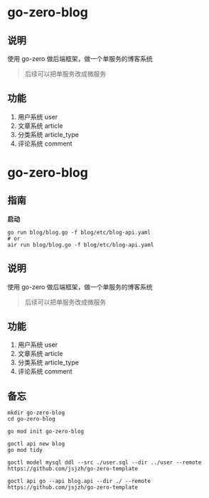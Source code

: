 # go-zero-blog

## 说明

使用 go-zero 做后端框架，做一个单服务的博客系统

> 后续可以把单服务改成微服务

## 功能

1. 用户系统 user
2. 文章系统 article
3. 分类系统 article_type
4. 评论系统 comment

# go-zero-blog

## 指南

**启动**

```shell
go run blog/blog.go -f blog/etc/blog-api.yaml
# or
air run blog/blog.go -f blog/etc/blog-api.yaml
```

## 说明

使用 go-zero 做后端框架，做一个单服务的博客系统

> 后续可以把单服务改成微服务

## 功能

1. 用户系统 user
2. 文章系统 article
3. 分类系统 article_type
4. 评论系统 comment

## 备忘

```shell
mkdir go-zero-blog
cd go-zero-blog

go mod init go-zero-blog

goctl api new blog
go mod tidy

goctl model mysql ddl --src ./user.sql --dir ../user --remote https://github.com/jsjzh/go-zero-template

goctl api go --api blog.api --dir ./ --remote https://github.com/jsjzh/go-zero-template
```
